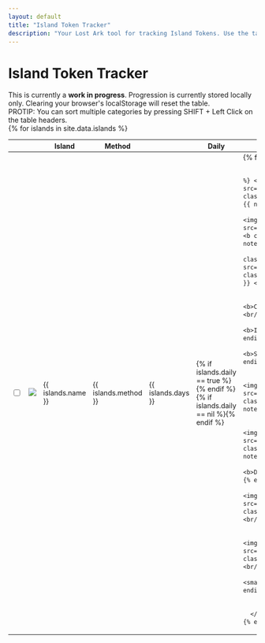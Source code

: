 ```yaml
---
layout: default
title: "Island Token Tracker"
description: "Your Lost Ark tool for tracking Island Tokens. Use the table to sort by method of aquisition, and to find more information such as the minimum time required to obtain a specific Island Token."
---
```


<h1>Island Token Tracker</h1>

<div class="progressbar-container">
  <div class="progressbar-bar"></div>
  <div class="progressbar-label"></div>
</div>
<div class = "ready"></div>

<div class="alert alert-danger" role="alert">
  This is currently a <strong>work in progress</strong>. Progression is currently stored locally only. Clearing your browser's localStorage will reset the table.
</div>

<div class="alert alert-info" role="alert">
  PROTIP: You can sort multiple categories by pressing SHIFT + Left Click on the table headers.
</div>

<table id="sortGroup">
  <thead>
    <tr>
      <th class="no-sort"></th>
      <th class="npc-icon-column no-sort"></th>
      <th>Island</th>
      <th>Method</th>
      <th data-toggle="tooltip" data-placement="top" title="Minimum days to acquire."><i style="font-size:30px" class="las la-calendar-day"></i></th>
      <th>Daily</th>
      <th>Notes</th>
    </tr>
  </thead>
  <tbody>
    {% for islands in site.data.islands %}
      <tr>
        <td>
          <input type="checkbox" id="{{ islands.id }}" class="box">
        </td>
        <td>
            <img class="islands-icon" src="/assets/img/islands/{{ islands.icon }}.png" />
        </td>
        <td> 
          {{ islands.name }}
        </td>
        <td> 
          {{ islands.method }}
        </td>  
        <td>
          <span data-toggle="tooltip" data-placement="top" title="Minimum days to acquire.">{{ islands.days }}</span>
        </td>
        <td>
          {% if islands.daily == true %}<i class="las la-check" data-toggle="tooltip" data-placement="top" title="Island may only appear during certain times and/or the method to obtain the token is restricted to a number of tries daily."></i>{% endif %}
          {% if islands.daily == nil %}<i class="las la-times"></i>{% endif %}
        </td>
        <td>
          {% for notes in islands.notes %}
              
              {% if notes.startquest != nil %} <img class="lost-icon" src="/assets/img/icon/quest.png"/>  <b class="startquest">Starting Quest:</b> {{ notes.startquest }} <br/> {% endif %}
              {% if notes.quest != nil %} <img class="lost-icon" src="/assets/img/icon/purplequest.png"/> <b class="quest">Quest:</b> {{ notes.quest }} <br/> {% endif %}
              {% if notes.rep != nil %} <img class="lost-icon" src="/assets/img/icon/una.png"/>  <b class="rep">Reputation:</b> {{ notes.rep }} <br/> {% endif %}
          
              {% if notes.collect != nil %} <b>Collect:</b> {{ notes.collect }} <br/> {% endif %}
              {% if notes.item != nil %} <b>Item:</b> {{ notes.item }} <br/> {% endif %} 
              {% if notes.song != nil %} <b>Song:</b> {{ notes.song }} <br/> {% endif %} 
          
              {% if notes.rapport != nil %} <img class="lost-icon" src="/assets/img/icon/rapport.png"/> <b class="rapport">Rapport:</b> {{ notes.rapport }} <br/> {% endif %}
          
              {% if notes.dungeon != nil %} <img class="lost-icon" src="/assets/img/icon/dungeon.png"/> <b class="dungeon">Dungeon:</b> {{ notes.dungeon }} <br/> {% endif %}
              {% if notes.defeat != nil %} <b>Defeat:</b> {{ notes.defeat }} <br/> {% endif %}
              {% if notes.boss != nil %} <img class="lost-icon" src="/assets/img/icon/boss.png"/> <b class="boss">Boss:</b> {{ notes.boss }} <br/> {% endif %}
          
              {% if notes.coop != nil %} <img class="lost-icon" src="/assets/img/icon/coop.png"/> <b class="coop">Co-Op:</b> {{ notes.coop }} <br/> {% endif %}
              {% if notes.etc != nil %} <small>{{ notes.etc }}</small> <br/> {% endif %}
          {% endfor %}
        </td>
      </tr>
    {% endfor %}
  </tbody>
</table>
